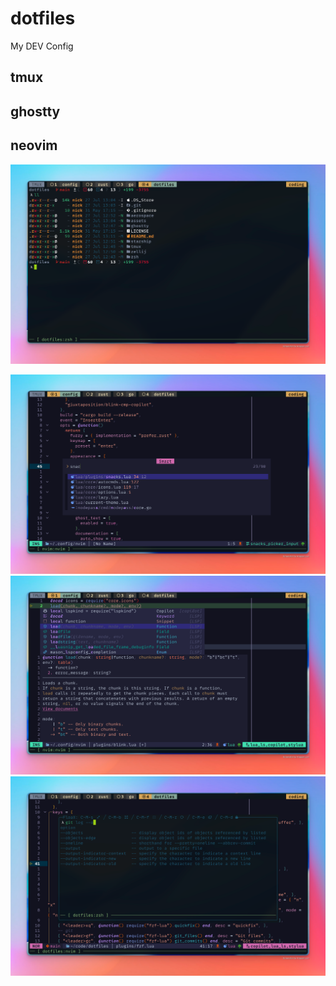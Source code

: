 # dotfiles

My DEV Config

## tmux

## ghostty

## neovim


![s1](./assets/1.png)

![s2](./assets/2.png)
![s3](./assets/3.png)
![s4](./assets/4.png)
